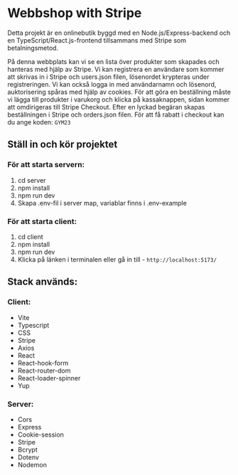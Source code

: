 # Webbshop with Stripe

Detta projekt är en onlinebutik byggd med en Node.js/Express-backend och en TypeScript/React.js-frontend tillsammans med Stripe som betalningsmetod.

På denna webbplats kan vi se en lista över produkter som skapades och hanteras med hjälp av Stripe. Vi kan registrera en användare som kommer att skrivas in i Stripe och users.json filen, lösenordet krypteras under registreringen. Vi kan också logga in med användarnamn och lösenord, auktorisering spåras med hjälp av cookies. För att göra en beställning måste vi lägga till produkter i varukorg och klicka på kassaknappen, sidan kommer att omdirigeras till Stripe Checkout. Efter en lyckad begäran skapas beställningen i Stripe och orders.json filen.
För att få rabatt i checkout kan du ange koden: `GYM23`

## Ställ in och kör projektet

### För att starta servern:

1. cd server
2. npm install
3. npm run dev
4. Skapa .env-fil i server map, variablar finns i .env-example

### För att starta client:

1. cd client
2. npm install
3. npm run dev
4. Klicka på länken i terminalen eller gå in till - `http://localhost:5173/`

## Stack används:

### Client:

- Vite
- Typescript
- CSS
- Stripe
- Axios
- React
- React-hook-form
- React-router-dom
- React-loader-spinner
- Yup

### Server:

- Cors
- Express
- Cookie-session
- Stripe
- Bcrypt
- Dotenv
- Nodemon